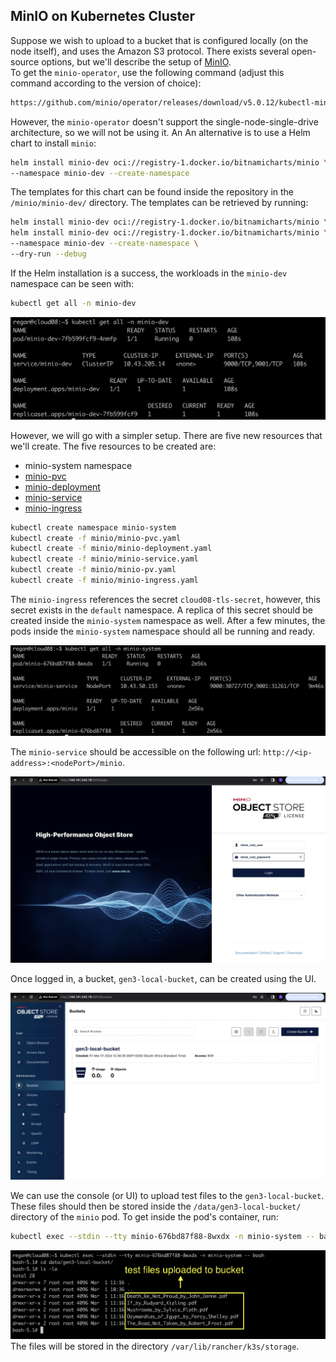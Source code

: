 ## MinIO on Kubernetes Cluster
Suppose we wish to upload to a bucket that is configured locally (on the node itself), and uses the Amazon S3 protocol. There exists several open-source options, but we'll describe the setup of [MinIO](https://min.io/docs/minio/kubernetes/upstream/index.html).   
To get the `minio-operator`, use the following command (adjust this command according to the version of choice):
```bash
https://github.com/minio/operator/releases/download/v5.0.12/kubectl-minio_5.0.12_linux_amd64
```
However, the `minio-operator` doesn't support the single-node-single-drive architecture, so we will not be using it. An An alternative is to use a Helm chart to install `minio`:
```bash
helm install minio-dev oci://registry-1.docker.io/bitnamicharts/minio \
--namespace minio-dev --create-namespace
```
The templates for this chart can be found inside the repository in the `/minio/minio-dev/` directory. The templates can be retrieved by running:
```bash
helm install minio-dev oci://registry-1.docker.io/bitnamicharts/minio \
helm install minio-dev oci://registry-1.docker.io/bitnamicharts/minio \
--namespace minio-dev --create-namespace \
--dry-run --debug
```
If the Helm installation is a success, the workloads in the `minio-dev` namespace can be seen with:
```bash
kubectl get all -n minio-dev
```
![MinIO Workloads](../public/assets/images/minio-workloads.png "MinIO Workloads") 

However, we will go with a simpler setup. There are five new resources that we'll create. The five resources to be created are:
- minio-system namespace  
- [minio-pvc](minio/minio-pvc.yaml)
- [minio-deployment](minio/minio-deployment.yaml)
- [minio-service](minio/minio-service.yaml)   
- [minio-ingress](minio/minio-ingress.yaml)   

```bash
kubectl create namespace minio-system
kubectl create -f minio/minio-pvc.yaml
kubectl create -f minio/minio-deployment.yaml
kubectl create -f minio/minio-service.yaml
kubectl create -f minio/minio-pv.yaml
kubectl create -f minio/minio-ingress.yaml
```
The `minio-ingress` references the secret `cloud08-tls-secret`, however, this secret exists in the `default` namespace. A replica of this secret should be created inside the `minio-system` namespace as well. After a few minutes, the pods inside the `minio-system` namespace should all be running and ready.    

![MinIO System Workloads](../public/assets/images/minio-system-workloads.png "MinIO System Workloads")   

The `minio-service` should be accessible on the following url: `http://<ip-address>:<nodePort>/minio`.    

![MinIO Login Page](../public/assets/images/minio-login.png "MinIO Login")   

Once logged in, a bucket, `gen3-local-bucket`, can be created using the UI.   

![MinIO Gen3 Local Bucket](../public/assets/images/minio-gen3-local-bucket.png "MinIO Gen3 Local Bucket")   

We can use the console (or UI) to upload test files to the `gen3-local-bucket`. These files should then be stored inside the `/data/gen3-local-bucket/` directory of the `minio` pod. To get inside the pod's container, run:
```bash
kubectl exec --stdin --tty minio-676bd87f88-8wxdx -n minio-system -- bash
```   

![Uploaded files in /data/ directory](../public/assets/images/uploaded-files-in-data-directory.png "Uploaded files in /data/ directory")   
The files will be stored in the directory `/var/lib/rancher/k3s/storage`.  